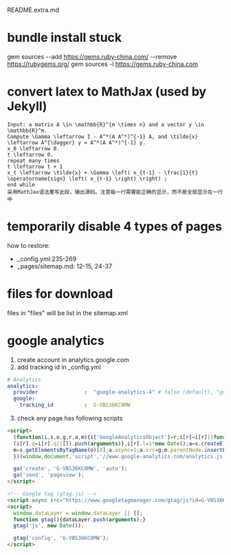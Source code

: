 README.extra.md

# bundle install stuck
gem sources --add https://gems.ruby-china.com/ --remove https://rubygems.org/
gem sources -l https://gems.ruby-china.com


# convert latex to MathJax (used by Jekyll)

```
Input: a matrix A \in \mathbb{R}^{m \times n} and a vector y \in \mathbb{R}^m.   
Compute \Gamma \leftarrow I - A^*(A A^*)^{-1} A, and \tilde{x} \leftarrow A^{\dagger} y = A^*(A A^*)^{-1} y.  
x_0 \leftarrow 0.  
t \leftarrow 0.  
repeat many times  
t \leftarrow t + 1  
x_t \leftarrow \tilde{x} + \Gamma \left( x_{t-1} - \frac{1}{t} \operatorname{sign} \left( x_{t-1} \right) \right) ;  
end while 
采用MathJax语法重写此段，输出源码。注意每一行需要能正确的显示，而不是全部显示在一行中

```

# temporarily disable 4 types of pages

how to restore:
- _config.yml:235-269
- _pages/sitemap.md: 12-15, 24-37

# files for download

files in "files" will be list in the sitemap.xml

# google analytics

1. create account in analytics.google.com
2. add tracking id in _config.yml

```yaml
# Analytics
analytics:
  provider               :  "google-analytics-4" # false (default), "google", "google-universal", "google-analytics-4", "custom"
  google:
    tracking_id          :  G-VBS36KC0MW

```

3. check any page has following scripts

```html
<script>
  (function(i,s,o,g,r,a,m){i['GoogleAnalyticsObject']=r;i[r]=i[r]||function(){
  (i[r].q=i[r].q||[]).push(arguments)},i[r].l=1*new Date();a=s.createElement(o),
  m=s.getElementsByTagName(o)[0];a.async=1;a.src=g;m.parentNode.insertBefore(a,m)
  })(window,document,'script','//www.google-analytics.com/analytics.js','ga');

  ga('create', 'G-VBS36KC0MW', 'auto');
  ga('send', 'pageview');
</script>
```

```html
<!-- Google tag (gtag.js) -->
<script async src="https://www.googletagmanager.com/gtag/js?id=G-VBS36KC0MW"></script>
<script>
  window.dataLayer = window.dataLayer || [];
  function gtag(){dataLayer.push(arguments);}
  gtag('js', new Date());

  gtag('config', 'G-VBS36KC0MW');
</script>
```